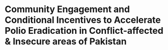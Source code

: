 # Community Engagement and Conditional Incentives to Accelerate Polio Eradication in Conflict-affected & Insecure areas of Pakistan
